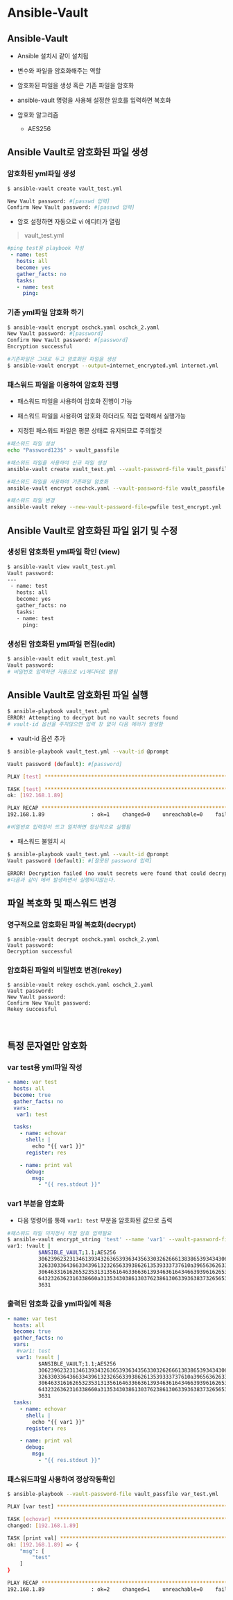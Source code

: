 # Ansible-Vault

## Ansible-Vault

- Ansible 설치시 같이 설치됨

- 변수와 파일을 암호화해주는 역할

- 암호화된 파일을 생성 혹은 기존 파일을 암호화 

- ansible-vault 명령을 사용해 설정한 암호를 입력하면 복호화

- 암호화 알고리즘 
    - AES256


## Ansible Vault로 암호화된 파일 생성

### 암호화된 yml파일 생성

```bash
$ ansible-vault create vault_test.yml

New Vault password: #[passwd 입력]
Confirm New Vault password: #[passwd 입력]
```

- 암호 설정하면 자동으로 vi 에디터가 열림

>vault_test.yml
```yml
#ping test용 playbook 작성
 - name: test
   hosts: all
   become: yes
   gather_facts: no
   tasks:
   - name: test
     ping:
```

### 기존 yml파일 암호화 하기
```bash
$ ansible-vault encrypt oschck.yaml oschck_2.yaml
New Vault password: #[password]
Confirm New Vault password: #[password]
Encryption successful

#기존파일은 그대로 두고 암호화된 파일을 생성
$ ansible-vault encrypt --output=internet_encrypted.yml internet.yml
```

### 패스워드 파일을 이용하여 암호화 진행
- 패스워드 파일을 사용하여 암호화 진행이 가능

- 패스워드 파일을 사용하여 암호화 하더라도 직접 입력해서 실행가능

- 지정된 패스워드 파일은 평문 상태로 유지되므로 주의할것

```bash
#패스워드 파일 생성
echo "Password123$" > vault_passfile

#패스워드 파일을 사용하여 신규 파일 생성
ansible-vault create vault_test.yml --vault-password-file vault_passfile

#패스워드 파일을 사용하여 기존파일 암호화
ansible-vault encrypt oschck.yaml --vault-password-file vault_passfile

#패스워드 파일 변경
ansible-vault rekey --new-vault-password-file=pwfile test_encrypt.yml
```


## Ansible Vault로 암호화된 파일 읽기 및 수정

### 생성된 암호화된 yml파일 확인 (view)
```bash
$ ansible-vault view vault_test.yml
Vault password:
---
 - name: test
   hosts: all
   become: yes
   gather_facts: no
   tasks:
   - name: test
     ping:
```


### 생성된 암호화된 yml파일 편집(edit)

```bash
$ ansible-vault edit vault_test.yml
Vault password:
# 비밀번호 입력하면 자동으로 vi에디터로 열림
```


## Ansible Vault로 암호화된 파일 실행
```bash
$ ansible-playbook vault_test.yml
ERROR! Attempting to decrypt but no vault secrets found
# vault-id 옵션을 주지않으면 입력 창 없이 다음 에러가 발생함
```
- vault-id 옵션 추가 

```bash
$ ansible-playbook vault_test.yml --vault-id @prompt

Vault password (default): #[password]

PLAY [test] **************************************************************************

TASK [test] **************************************************************************
ok: [192.168.1.89]

PLAY RECAP ***************************************************************************
192.168.1.89               : ok=1    changed=0    unreachable=0    failed=0    skipped=0    rescued=0    ignored=0

#비밀번호 입력창이 뜨고 일치하면 정상적으로 실행됨
```

- 패스워드 불일치 시

```bash
$ ansible-playbook vault_test.yml --vault-id @prompt
Vault password (default): #[잘못된 password 입력]

ERROR! Decryption failed (no vault secrets were found that could decrypt) on /root/vault_test.yml
#다음과 같이 에러 발생하면서 실행되지않는다.
```

## 파일 복호화 및 패스워드 변경


### 영구적으로 암호화된 파일 복호화(decrypt)
```
$ ansible-vault decrypt oschck.yaml oschck_2.yaml
Vault password:
Decryption successful
```

### 암호화된 파일의 비밀번호 변경(rekey)
```
$ ansible-vault rekey oschck.yaml oschck_2.yaml
Vault password:
New Vault password:
Confirm New Vault password:
Rekey successful
```
<br>

## 특정 문자열만 암호화
### var test용 yml파일 작성

```yml
- name: var test
  hosts: all
  become: true
  gather_facts: no
  vars:
   var1: test

  tasks:
    - name: echovar
      shell: |
        echo "{{ var1 }}"
      register: res

    - name: print val
      debug:
        msg:
          - "{{ res.stdout }}"
```


### var1 부분을 암호화
- 다음 명령어를 통해 `var1: test` 부분을 암호화된 값으로 출력

```bash
#패스워드 파일 미지정시 직접 암호 입력필요
$ ansible-vault encrypt_string 'test' --name 'var1' --vault-password-file vault_passfile
var1: !vault |
          $ANSIBLE_VAULT;1.1;AES256
          30623962323134613934326365393634356330326266613838653934343065373264343936643633
          3263303364366334396132326563393862613539333737610a396563626331623430303035303963
          30646331616265323531313561646336636139346361643466393961626539386235376234346662
          6432326362316338660a313534303861303762386130633936383732656534353732626230366136
          3631
```

### 출력된 암호화 값을 yml파일에 적용

```yml
- name: var test
  hosts: all
  become: true
  gather_facts: no
  vars:
   #var1: test
   var1: !vault |
          $ANSIBLE_VAULT;1.1;AES256
          30623962323134613934326365393634356330326266613838653934343065373264343936643633
          3263303364366334396132326563393862613539333737610a396563626331623430303035303963
          30646331616265323531313561646336636139346361643466393961626539386235376234346662
          6432326362316338660a313534303861303762386130633936383732656534353732626230366136
          3631
  tasks:
    - name: echovar
      shell: |
        echo "{{ var1 }}"
      register: res

    - name: print val
      debug:
        msg:
          - "{{ res.stdout }}"
```

### 패스워드파일 사용하여 정상작동확인

```bash
$ ansible-playbook --vault-password-file vault_passfile var_test.yml

PLAY [var test] ************************************************************************************************

TASK [echovar] *************************************************************************************************
changed: [192.168.1.89]

TASK [print val] ***********************************************************************************************
ok: [192.168.1.89] => {
    "msg": [
        "test"
    ]
}

PLAY RECAP *****************************************************************************************************
192.168.1.89               : ok=2    changed=1    unreachable=0    failed=0    skipped=0    rescued=0    ignored=0
```